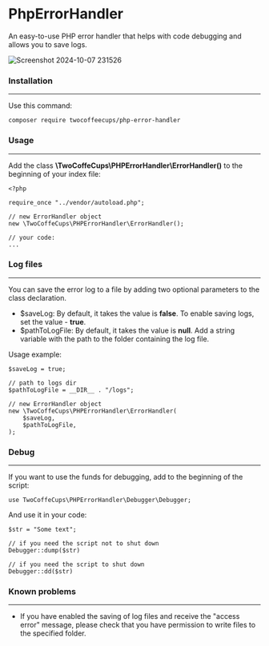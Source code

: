 # PhpErrorHandler

An easy-to-use PHP error handler that helps with code debugging and allows you to save logs.

![Screenshot 2024-10-07 231526](https://github.com/user-attachments/assets/c7888e1b-74e7-4ff7-b51e-614aea04cedc)

### Installation
<hr>

Use this command: 
```
composer require twocoffeecups/php-error-handler
```

### Usage
<hr>

Add the class <b>\TwoCoffeCups\PHPErrorHandler\ErrorHandler()</b> to the beginning of your index file:
```
<?php

require_once "../vendor/autoload.php";

// new ErrorHandler object
new \TwoCoffeCups\PHPErrorHandler\ErrorHandler();

// your code:
...
```

### Log files
<hr>

You can save the error log to a file by adding two optional parameters to the class declaration.

- $saveLog: By default, it takes the value is <b>false</b>. To enable saving logs, set the value - <b>true</b>.
- $pathToLogFile: By default, it takes the value is <b>null</b>. Add a string variable with the path to the folder containing the log file.

Usage example:
```
$saveLog = true;

// path to logs dir
$pathToLogFile = __DIR__ . "/logs";

// new ErrorHandler object
new \TwoCoffeCups\PHPErrorHandler\ErrorHandler(
    $saveLog,
    $pathToLogFile,
);
```

### Debug
<hr>

If you want to use the funds for debugging, add to the beginning of the script:
```
use TwoCoffeCups\PHPErrorHandler\Debugger\Debugger;
```

And use it in your code:
```
$str = "Some text";

// if you need the script not to shut down
Debugger::dump($str)

// if you need the script to shut down
Debugger::dd($str)
```

### Known problems
<hr>

- If you have enabled the saving of log files and receive the "access error" message, please check that you have permission to write files to the specified folder.
